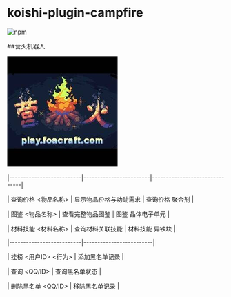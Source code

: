 # koishi-plugin-campfire

[![npm](https://img.shields.io/npm/v/koishi-plugin-campfire?style=flat-square)](https://www.npmjs.com/package/koishi-plugin-campfire)

##营火机器人 

![Campfire Icon](icon.jpg)

|--------------------------|------------------------|-------------------------------|

| 查询价格 <物品名称> | 显示物品价格与功勋需求 | 查询价格 聚合剂 |

| 图鉴 <物品名称> | 查看完整物品图鉴 | 图鉴 晶体电子单元 |

| 材料技能 <材料名称> | 查询材料关联技能 | 材料技能 异铁块 |

|--------------------------|-------------------------|

| 挂榜 <用户ID> <QQ> <行为> | 添加黑名单记录 |

| 查询 <QQ/ID> | 查询黑名单状态 |

| 删除黑名单 <QQ/ID> | 移除黑名单记录 |